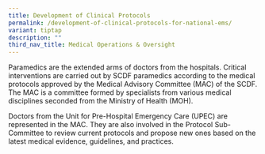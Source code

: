 ```yaml
---
title: Development of Clinical Protocols
permalink: /development-of-clinical-protocols-for-national-ems/
variant: tiptap
description: ""
third_nav_title: Medical Operations & Oversight
---
```

<p>Paramedics are the extended arms of doctors from the hospitals. Critical
interventions are carried out by SCDF paramedics according to the medical
protocols approved by the Medical Advisory Committee (MAC) of the SCDF.
The MAC is a committee formed by specialists from various medical disciplines
seconded from the Ministry of Health (MOH).</p>
<p>Doctors from the Unit for Pre-Hospital Emergency Care (UPEC) are represented
in the MAC. They are also involved in the Protocol Sub-Committee to review
current protocols and propose new ones based on the latest medical evidence,
guidelines, and practices.</p>